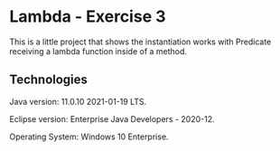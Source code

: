 # Lambda - Exercise 3
This is a little project that shows the instantiation works with Predicate receiving a lambda function inside of a method.

Technologies
----------------------------------------
Java version: 11.0.10 2021-01-19 LTS.

Eclipse version: Enterprise Java Developers - 2020-12.

Operating System: Windows 10 Enterprise.
